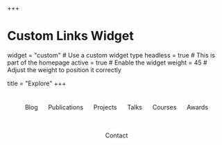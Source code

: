 +++
# Custom Links Widget
widget = "custom"  # Use a custom widget type
headless = true  # This is part of the homepage
active = true  # Enable the widget
weight = 45  # Adjust the weight to position it correctly

title = "Explore"
+++

<div style="text-align: center;">
    <a href="/post/" style="margin: 10px; text-decoration: none; display: inline-block;">
        <i class="fas fa-book-open" style="font-size: 50px; color: #007BFF;"></i>
        <p>Blog</p>
    </a>
    <a href="/publications/" style="margin: 10px; text-decoration: none; display: inline-block;">
        <i class="fas fa-file-alt" style="font-size: 50px; color: #007BFF;"></i>
        <p>Publications</p>
    </a>
    <a href="/projects/" style="margin: 10px; text-decoration: none; display: inline-block;">
        <i class="fas fa-project-diagram" style="font-size: 50px; color: #007BFF;"></i>
        <p>Projects</p>
    </a>
    <a href="/talks/" style="margin: 10px; text-decoration: none; display: inline-block;">
        <i class="fas fa-microphone" style="font-size: 50px; color: #007BFF;"></i>
        <p>Talks</p>
    </a>
    <a href="/courses/" style="margin: 10px; text-decoration: none; display: inline-block;">
        <i class="fas fa-chalkboard-teacher" style="font-size: 50px; color: #007BFF;"></i>
        <p>Courses</p>
    </a>
    <a href="/awards/" style="margin: 10px; text-decoration: none; display: inline-block;">
        <i class="fas fa-trophy" style="font-size: 50px; color: #007BFF;"></i>
        <p>Awards</p>
    </a>
    <a href="/contact/" style="margin: 10px; text-decoration: none; display: inline-block;">
        <i class="fas fa-envelope" style="font-size: 50px; color: #007BFF;"></i>
        <p>Contact</p>
    </a>
</div>
